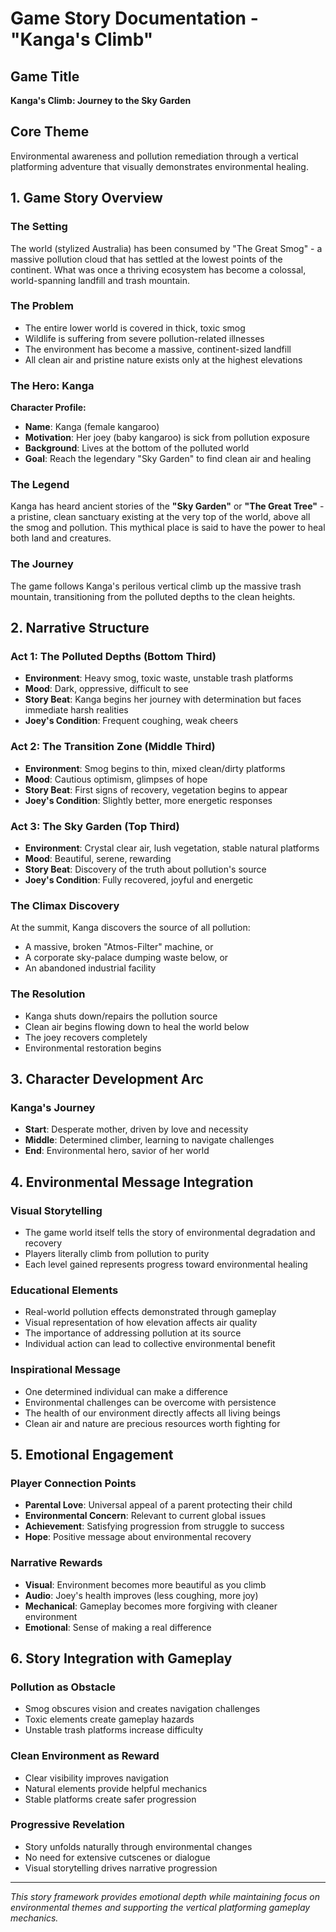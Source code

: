 # Game Story Documentation - "Kanga's Climb"

## Game Title
**Kanga's Climb: Journey to the Sky Garden**

## Core Theme
Environmental awareness and pollution remediation through a vertical platforming adventure that visually demonstrates environmental healing.

## 1. Game Story Overview

### The Setting
The world (stylized Australia) has been consumed by "The Great Smog" - a massive pollution cloud that has settled at the lowest points of the continent. What was once a thriving ecosystem has become a colossal, world-spanning landfill and trash mountain.

### The Problem
- The entire lower world is covered in thick, toxic smog
- Wildlife is suffering from severe pollution-related illnesses
- The environment has become a massive, continent-sized landfill
- All clean air and pristine nature exists only at the highest elevations

### The Hero: Kanga
**Character Profile:**
- **Name**: Kanga (female kangaroo)
- **Motivation**: Her joey (baby kangaroo) is sick from pollution exposure
- **Background**: Lives at the bottom of the polluted world
- **Goal**: Reach the legendary "Sky Garden" to find clean air and healing

### The Legend
Kanga has heard ancient stories of the **"Sky Garden"** or **"The Great Tree"** - a pristine, clean sanctuary existing at the very top of the world, above all the smog and pollution. This mythical place is said to have the power to heal both land and creatures.

### The Journey
The game follows Kanga's perilous vertical climb up the massive trash mountain, transitioning from the polluted depths to the clean heights.

## 2. Narrative Structure

### Act 1: The Polluted Depths (Bottom Third)
- **Environment**: Heavy smog, toxic waste, unstable trash platforms
- **Mood**: Dark, oppressive, difficult to see
- **Story Beat**: Kanga begins her journey with determination but faces immediate harsh realities
- **Joey's Condition**: Frequent coughing, weak cheers

### Act 2: The Transition Zone (Middle Third)
- **Environment**: Smog begins to thin, mixed clean/dirty platforms
- **Mood**: Cautious optimism, glimpses of hope
- **Story Beat**: First signs of recovery, vegetation begins to appear
- **Joey's Condition**: Slightly better, more energetic responses

### Act 3: The Sky Garden (Top Third)
- **Environment**: Crystal clear air, lush vegetation, stable natural platforms
- **Mood**: Beautiful, serene, rewarding
- **Story Beat**: Discovery of the truth about pollution's source
- **Joey's Condition**: Fully recovered, joyful and energetic

### The Climax Discovery
At the summit, Kanga discovers the source of all pollution:
- A massive, broken "Atmos-Filter" machine, or
- A corporate sky-palace dumping waste below, or
- An abandoned industrial facility

### The Resolution
- Kanga shuts down/repairs the pollution source
- Clean air begins flowing down to heal the world below
- The joey recovers completely
- Environmental restoration begins

## 3. Character Development Arc

### Kanga's Journey
- **Start**: Desperate mother, driven by love and necessity
- **Middle**: Determined climber, learning to navigate challenges
- **End**: Environmental hero, savior of her world

## 4. Environmental Message Integration

### Visual Storytelling
- The game world itself tells the story of environmental degradation and recovery
- Players literally climb from pollution to purity
- Each level gained represents progress toward environmental healing

### Educational Elements
- Real-world pollution effects demonstrated through gameplay
- Visual representation of how elevation affects air quality
- The importance of addressing pollution at its source
- Individual action can lead to collective environmental benefit

### Inspirational Message
- One determined individual can make a difference
- Environmental challenges can be overcome with persistence
- The health of our environment directly affects all living beings
- Clean air and nature are precious resources worth fighting for

## 5. Emotional Engagement

### Player Connection Points
- **Parental Love**: Universal appeal of a parent protecting their child
- **Environmental Concern**: Relevant to current global issues
- **Achievement**: Satisfying progression from struggle to success
- **Hope**: Positive message about environmental recovery

### Narrative Rewards
- **Visual**: Environment becomes more beautiful as you climb
- **Audio**: Joey's health improves (less coughing, more joy)
- **Mechanical**: Gameplay becomes more forgiving with cleaner environment
- **Emotional**: Sense of making a real difference

## 6. Story Integration with Gameplay

### Pollution as Obstacle
- Smog obscures vision and creates navigation challenges
- Toxic elements create gameplay hazards
- Unstable trash platforms increase difficulty

### Clean Environment as Reward
- Clear visibility improves navigation
- Natural elements provide helpful mechanics
- Stable platforms create safer progression

### Progressive Revelation
- Story unfolds naturally through environmental changes
- No need for extensive cutscenes or dialogue
- Visual storytelling drives narrative progression

---

*This story framework provides emotional depth while maintaining focus on environmental themes and supporting the vertical platforming gameplay mechanics.*